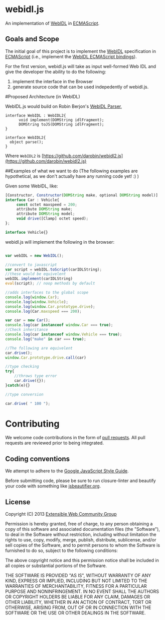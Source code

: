 # webidl.js

An implementation of [WebIDL](http://dev.w3.org/2006/webapi/WebIDL/) in [ECMAScript](http://es5.github.com/).

## Goals and Scope

The initial goal of this project is to implement the [WebIDL](http://dev.w3.org/2006/webapi/WebIDL/) specification in [ECMAScript](http://es5.github.com/) (i.e., implement the [WebIDL ECMAScript bindings](http://dev.w3.org/2006/webapi/WebIDL/#ecmascript-binding)). 

For the first version, webidl.js will take as input well-formed Web IDL and give the developer the ability to do the following: 

  1. implement the interface in the Browser
  2. generate source code that can be used indepedently of webidl.js. 

#Proposed Architecture (in WebIDL)

WebIDL.js would build on Robin Berjon's [WebIDL Parser](https://github.com/darobin/webidl2.js), 

```
interface WebIDL : WebIDL2{
      void implement(DOMString idlFragment);
      DOMString toJS(DOMString idlFragment);
}

interface WebIDL2{
  object parse(); 
}
```
Where ```WebIDL2``` is [https://github.com/darobin/webidl2.js](https://github.com/darobin/webidl2.js)

##Examples of what we want to do
(The following examples are hypothetical, as we don't actually have any running code yet! :) )

Given some WebIDL, like: 

```JavaScript
[Constructor, Constructor(DOMString make, optional DOMString model)]
interface Car : Vehicle{
     const octet maxspeed = 200;
     attribute DOMString make;
     attribute DOMString model;
     void drive([Clamp] octet speed);
};

interface Vehicle{}
```

webidl.js will implement the following in the browser: 

```JavaScript

var webIDL = new WebIDL();

//convert to javascript
var script = webIDL.toScript(carIDLString);
//these would be equivelent
webIDL.implement(carIDLString)
eval(script); // noop methods by default

//adds interfaces to the global scope
console.log(window.Car);
console.log(window.Vehicle);
console.log(window.Car.prototype.drive);
console.log(Car.maxspeed === 200); 

var car = new Car(); 
console.log(car instanceof window.Car === true); 
//Check inheritance
console.log(car instanceof window.Vehicle === true); 
console.log("make" in car === true); 

//The following are equivelent
car.drive();
window.Car.prototype.drive.call(car)

//type checking 
try{
    //throws type error
    car.drive({}); 
}catch(e){}

//type conversion

car.drive( " 100 "); 
```

# Contributing
We welcome code contributions in the form of [pull requests](https://help.github.com/articles/using-pull-requests). All pull requests are reviewed prior to being integrated. 
 
## Coding conventions
We attempt to adhere to the [Google JavaScript Style Guide](http://google-styleguide.googlecode.com/svn/trunk/javascriptguide.xml).

Before submitting code, please be sure to run closure-linter and beautify your code with something like [jsbeautifier.org](http://jsbeautifier.org). 

## License
Copyright (C) 2013 [Extensible Web Community Group](http://www.w3.org/community/nextweb/)

Permission is hereby granted, free of charge, to any person obtaining a copy of this software and associated documentation files (the "Software"), to deal in the Software without restriction, including without limitation the rights to use, copy, modify, merge, publish, distribute, sublicense, and/or sell copies of the Software, and to permit persons to whom the Software is furnished to do so, subject to the following conditions:

The above copyright notice and this permission notice shall be included in all copies or substantial portions of the Software.

THE SOFTWARE IS PROVIDED "AS IS", WITHOUT WARRANTY OF ANY KIND, EXPRESS OR IMPLIED, INCLUDING BUT NOT LIMITED TO THE WARRANTIES OF MERCHANTABILITY, FITNESS FOR A PARTICULAR PURPOSE AND NONINFRINGEMENT. IN NO EVENT SHALL THE AUTHORS OR COPYRIGHT HOLDERS BE LIABLE FOR ANY CLAIM, DAMAGES OR OTHER LIABILITY, WHETHER IN AN ACTION OF CONTRACT, TORT OR OTHERWISE, ARISING FROM, OUT OF OR IN CONNECTION WITH THE SOFTWARE OR THE USE OR OTHER DEALINGS IN THE SOFTWARE.
